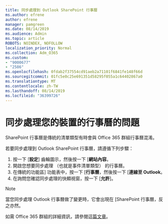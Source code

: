 ```yaml
---
title: 同步處理到 Outlook SharePoint 行事曆
ms.author: efrene
author: efrene
manager: pamgreen
ms.date: 08/14/2019
ms.audience: Admin
ms.topic: article
ROBOTS: NOINDEX, NOFOLLOW
localization_priority: Normal
ms.collection: Adm_O365
ms.custom:
- "9000677"
- "2586"
ms.openlocfilehash: 0fdab2f37554cd91aeb2a71101f6841fe148f66d
ms.sourcegitcommit: 01fc5e0c25e691351d58295f055a1c64402867a0
ms.translationtype: MT
ms.contentlocale: zh-TW
ms.lasthandoff: 08/14/2019
ms.locfileid: "36399726"
---
```

# <a name="issues-synchronizing-your-calendar-to-devices"></a>同步處理您的裝置的行事曆的問題

SharePoint 行事曆是傳統的清單類型有時會與 Office 365 群組行事曆混淆。

若要同步處理到 Outlook SharePoint 行事曆，請遵循下列步驟：

1. 按一下 [**設定**] 齒輪圖示，然後按一下 [**網站內容**。
2. 開啟您想要同步處理 （也就是事件清單類型） 的行事曆。
3. 在傳統的功能區] 功能表中，按一下 [**行事曆**，然後按一下 [**連線至 Outlook**。
4. 在詢問您確認同步處理的快顯視窗，按一下 [**允許**]。

>[!Note]
> 當您同步處理 Outlook 行事曆做了變更時，它會出現在 [SharePoint 行事曆，反之亦然。

如需 Office 365 群組的詳細資訊，請參閱這[篇文章](https://support.office.com/en-us/article/Learn-about-Office-365-groups-b565caa1-5c40-40ef-9915-60fdb2d97fa2)。
